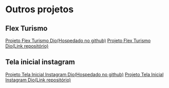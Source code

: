 # Outros projetos

## Flex Turismo

[Projeto Flex Turismo Dio(Hospedado no github)](https://iyeskett.github.io/projeto-dio-Flex-Turismos/)
[Projeto Flex Turismo Dio(Link repositório)](https://github.com/iyeskett/projeto-dio-Flex-Turismos)

## Tela inicial instagram

[Projeto Tela Inicial Instagram Dio(Hospedado no github)](https://iyeskett.github.io/projeto-dio-tela-login-instagram/) 
[Projeto Tela Inicial Instagram Dio(Link repositório)](https://github.com/iyeskett/projeto-dio-tela-login-instagram)
